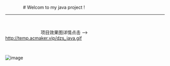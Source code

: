 &emsp;&emsp;&emsp;&emsp;# Welcom to my java project !


---

<br/>

&emsp;&emsp;&emsp;&emsp;&emsp;&emsp;&emsp;&emsp;项目效果图详情点击 -->  http://temp.acmaker.vip/dzs_java.gif

<br/>

![image](http://temp.acmaker.vip/dzs_java.gif)
